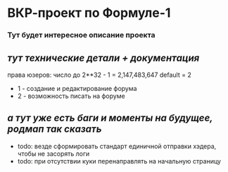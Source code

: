 # ВКР-проект по Формуле-1
### Тут будет интересное описание проекта

## _тут технические детали + документация_
права юзеров: число до 2**32 - 1 = 2,147,483,647
default = 2
- 1 - создание и редактирование форума
- 2 - возможность писать на форуме

## _а тут уже есть баги и моменты на будущее, родмап так сказать_

- todo: везде сформировать стандарт единичной отправки хэдера, чтобы не засорять логи
- todo: при отсутствии куки перенаправлять на начальную страницу